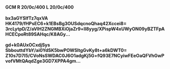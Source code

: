 #### GCM R 20/0c/400 L 20/0c/400
**bx3aGYSIfTz7qxVA**<br/>**HK4179/fHPsEC6+k1EBsBg3OUSdqcnoQhaq42Xccei8=**<br/>**3rcLytpD/Z/aVlH2ZNGMBXiOjaZr9+ll8yyg/XPispW4xUWyON09yBZTFpAHCECpoRt89SAHqc/K8AGy...**<br/><br/>
**gd+k0AUxOCxdjSys**<br/>**SbbouttdYbY/ai0YdSK5bwPOWSltgGvKy8t+a6kDWT0=**<br/>**Z10s7D7l5/CVoNsSWDAC0J6O1adgKj5G+fQ93E7NCyiwFEeOaQFVhGwPvofVMtQAqdZge3GD7XPPA4gm...**